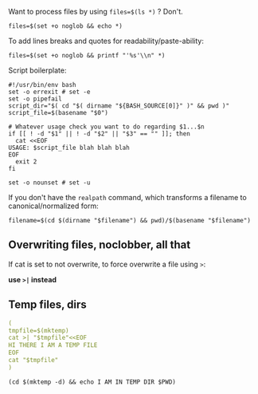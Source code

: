 Want to process files by using `files=$(ls *)` ? Don't.

```
files=$(set +o noglob && echo *)
```

To add lines breaks and quotes for readability/paste-ability:
```
files=$(set +o noglob && printf "'%s'\\n" *)
```

Script boilerplate:
```
#!/usr/bin/env bash
set -o errexit # set -e
set -o pipefail
script_dir="$( cd "$( dirname "${BASH_SOURCE[0]}" )" && pwd )"
script_file=$(basename "$0")

# Whatever usage check you want to do regarding $1...$n
if [[ ! -d "$1" || ! -d "$2" || "$3" == "" ]]; then
  cat <<EOF
USAGE: $script_file blah blah blah
EOF
  exit 2
fi

set -o nounset # set -u
```

If you don't have the `realpath` command, which transforms a filename to canonical/normalized form:
```
filename=$(cd $(dirname "$filename") && pwd)/$(basename "$filename")
```

## Overwriting files, noclobber, all that

If cat is set to not overwrite, to force overwrite a file using `>`:

**use `>|` instead** 

## Temp files, dirs

```yaml
(
tmpfile=$(mktemp)
cat >| "$tmpfile"<<EOF
HI THERE I AM A TEMP FILE
EOF
cat "$tmpfile"
)
```

```
(cd $(mktemp -d) && echo I AM IN TEMP DIR $PWD) 
```


